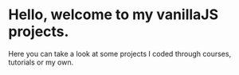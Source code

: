 <h1>Hello, welcome to my vanillaJS projects. </h1>

Here you can take a look at some projects I coded through courses, tutorials or my own.
